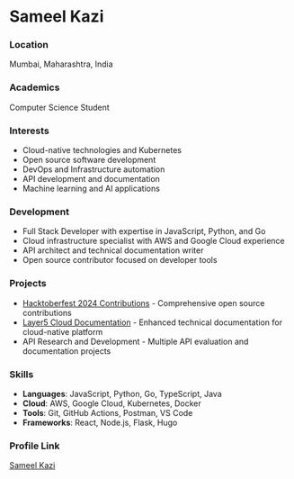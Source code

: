 # Sameel Kazi

### Location

Mumbai, Maharashtra, India

### Academics

Computer Science Student

### Interests

- Cloud-native technologies and Kubernetes
- Open source software development
- DevOps and Infrastructure automation
- API development and documentation
- Machine learning and AI applications

### Development

- Full Stack Developer with expertise in JavaScript, Python, and Go
- Cloud infrastructure specialist with AWS and Google Cloud experience
- API architect and technical documentation writer
- Open source contributor focused on developer tools

### Projects

- [Hacktoberfest 2024 Contributions](https://github.com/sameelkazi/hacktoberfest-2024-contributions) - Comprehensive open source contributions
- [Layer5 Cloud Documentation](https://github.com/layer5io/docs) - Enhanced technical documentation for cloud-native platform
- API Research and Development - Multiple API evaluation and documentation projects

### Skills

- **Languages**: JavaScript, Python, Go, TypeScript, Java
- **Cloud**: AWS, Google Cloud, Kubernetes, Docker
- **Tools**: Git, GitHub Actions, Postman, VS Code
- **Frameworks**: React, Node.js, Flask, Hugo

### Profile Link

[Sameel Kazi](https://github.com/sameelkazi)